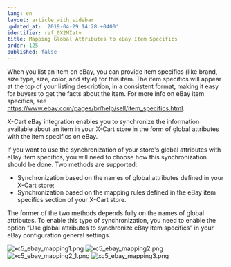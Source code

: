 ```yaml
---
lang: en
layout: article_with_sidebar
updated_at: '2019-04-29 14:28 +0400'
identifier: ref_0X2MIatv
title: Mapping Global Attributes to eBay Item Specifics
order: 125
published: false
---
```

When you list an item on eBay, you can provide item specifics (like brand, size type, size, color, and style) for this item. The item specifics will appear at the top of your listing description, in a consistent format, making it easy for buyers to get the facts about the item. For more info on eBay item specifics, see https://www.ebay.com/pages/br/help/sell/item_specifics.html. 

X-Cart eBay integration enables you to synchronize the information available about an item in your X-Cart store in the form of global attributes with the item specifics on eBay. 

If you want to use the synchronization of your store's global attributes with eBay item specifics, you will need to choose how this synchronization should be done. Two methods are supported:
   * Synchronization based on the names of global attributes defined in your X-Cart store;
   * Synchronization based on the mapping rules defined in the eBay item specifics section of your X-Cart store.
   
   The former of the two methods depends fully on the names of global attributes. To enable this type of synchronization, you need to enable the option “Use global attributes to synchronize eBay item specifics” in your eBay configuration general settings.

![xc5_ebay_mapping1.png]({{site.baseurl}}/attachments/ref_0X2MIatv/xc5_ebay_mapping1.png)
![xc5_ebay_mapping2.png]({{site.baseurl}}/attachments/ref_0X2MIatv/xc5_ebay_mapping2.png)
![xc5_ebay_mapping2_1.png]({{site.baseurl}}/attachments/ref_0X2MIatv/xc5_ebay_mapping2_1.png)
![xc5_ebay_mapping3.png]({{site.baseurl}}/attachments/ref_0X2MIatv/xc5_ebay_mapping3.png)
